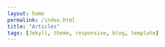 ```yaml
---
layout: home
permalink: /index.html
title: "Articles"
tags: [Jekyll, theme, responsive, blog, template]
---
```

